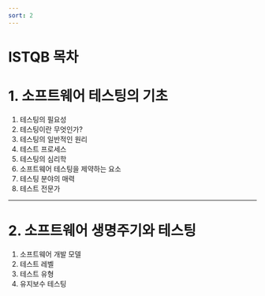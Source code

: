 ```yaml
---
sort: 2
---
```


# ISTQB 목차

# 1. 소프트웨어 테스팅의 기초
1. 테스팅의 필요성
2. 테스팅이란 무엇인가?
3. 테스팅의 일반적인 원리
4. 테스트 프로세스
5. 테스팅의 심리학
6. 소프트웨어 테스팅을 제약하는 요소
7. 테스팅 분야의 매력
8. 테스트 전문가

------------------------------
# 2. 소프트웨어 생명주기와 테스팅
1. 소프트웨어 개발 모델
2. 테스트 레벨
3. 테스트 유형
4. 유지보수 테스팅